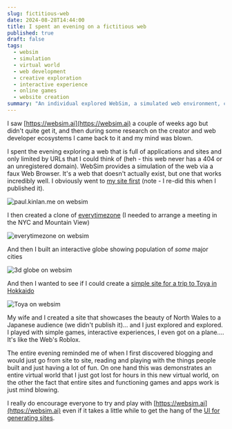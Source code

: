 ```yaml
---
slug: fictitious-web
date: 2024-08-28T14:44:00
title: I spent an evening on a fictitious web
published: true
draft: false
tags:
  - websim
  - simulation
  - virtual world
  - web development
  - creative exploration
  - interactive experience
  - online games
  - website creation
summary: "An individual explored WebSim, a simulated web environment, creating various sites and applications, including a personal blog clone, a timezone converter, an interactive globe, and a travel site.  The experience evoked a sense of discovery and playfulness reminiscent of the early web, showcasing the platform's potential for creative exploration and interactive experiences."
---
```


I saw [https://websim.ai](https://websim.ai) a couple of weeks ago but didn\'t quite get it, and then during some research on the creator and web developer ecosystems I came back to it and my mind was blown.

I spent the evening exploring a web that is full of applications and sites and only limited by URLs that I could think of (heh - this web never has a 404 or an unregistered domain). WebSim provides a simulation of the web via a faux Web Browser. It\'s a web that doesn\'t actually exist, but one that works incredibly well. I obviously went to [my site first](https://websim.ai/@paul_kinlan/paul-kinlan-s-blog) (note - I re-did this when I published it).

![paul.kinlan.me on websim](/images/websim-paulkinlan-me.png)

I then created a clone of [everytimezone](https://websim.ai/@paul_kinlan/everytimezone-com) (I needed to arrange a meeting in the NYC and Mountain View)

![everytimezone on websim](/images/websim-everytimezone.png)

And then I built an interactive globe showing population of *some* major cities

![3d globe on websim](/images/websim-globe.png)

And then I wanted to see if I could create a [simple site for a trip to Toya in Hokkaido](https://websim.ai/@paul_kinlan/discover-toya-a-cultural-journey-in-hokkaido)

![Toya on websim](/images/websim-hokkaido.png)

My wife and I created a site that showcases the beauty of North Wales to a Japanese audience (we didn\'t publish it)... and I just explored and explored. I played with simple games, interactive experiences, I even got on a plane.... It's like the Web's Roblox.

The entire evening reminded me of when I first discovered blogging and would just go from site to site, reading and playing with the things people built and just having a lot of fun. On one hand this was demonstrates an entire virtual world that I just got lost for hours in this new virtual world, on the other the fact that entire sites and functioning games and apps work is just mind blowing.

I really do encourage everyone to try and play with [https://websim.ai](https://websim.ai) even if it takes a little while to get the hang of the [UI for generating sites](https://websim.ai/@katwinter/websim-ui-guide). 
